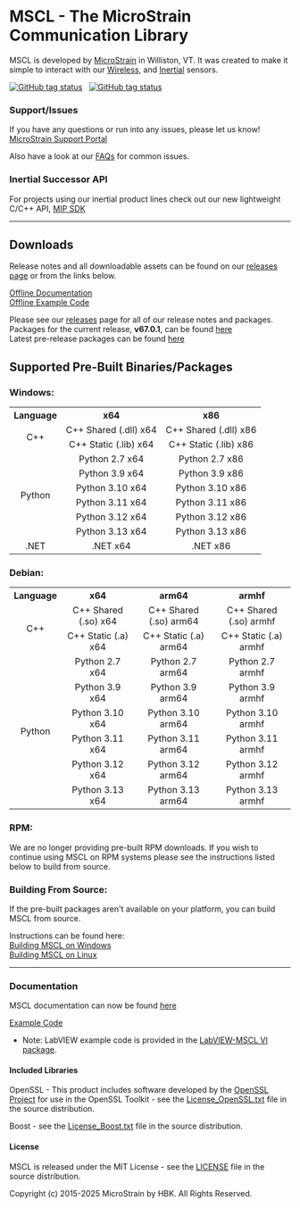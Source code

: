 # MSCL - The MicroStrain Communication Library

MSCL is developed by [MicroStrain](https://microstrain.com) in Williston, VT. It was created to make it simple to interact with our
[Wireless](https://www.microstrain.com/wireless), and [Inertial](https://www.microstrain.com/inertial) sensors.

[![GitHub tag status](https://img.shields.io/github/checks-status/LORD-MicroStrain/MSCL/v67.0.1?label=v67.0.1)](https://github.com/LORD-MicroStrain/MSCL/releases/v67.0.1/) &nbsp;
[![GitHub tag status](https://img.shields.io/github/checks-status/LORD-MicroStrain/MSCL/latest?label=latest)](https://github.com/LORD-MicroStrain/MSCL/releases/latest/)

### Support/Issues

If you have any questions or run into any issues, please let us know! [MicroStrain Support Portal](https://support.microstrain.com)

Also have a look at our [FAQs](FAQs.md) for common issues.

### Inertial Successor API

For projects using our inertial product lines check out our new lightweight C/C++ API, [MIP SDK](https://github.com/LORD-MicroStrain/mip_sdk)

---

## Downloads
Release notes and all downloadable assets can be found on our [releases page](https://github.com/LORD-MicroStrain/MSCL/releases) or from the
links below.

[Offline Documentation](https://github.com/LORD-MicroStrain/MSCL/releases/download/v67.0.1/MSCL_Documentation_v67.0.1.zip)</br>
[Offline Example Code](https://github.com/LORD-MicroStrain/MSCL/releases/download/v67.0.1/MSCL_Examples_v67.0.1.zip)

Please see our [releases](https://github.com/LORD-MicroStrain/MSCL/releases) page for all of our release notes and packages.</br>
Packages for the current release, <b>v67.0.1</b>, can be found [here](https://github.com/LORD-MicroStrain/MSCL/releases/tag/v67.0.1)</br>
Latest pre-release packages can be found [here](https://github.com/LORD-MicroStrain/MSCL/releases/tag/latest)</br>

## Supported Pre-Built Binaries/Packages

### Windows:

<table>
  <colgroup/>
  <colgroup/>
  <colgroup/>
  <tr>
    <th> Language </th>
    <th> x64 </th>
    <th> x86 </th>
  </tr>
  <tr align="center">
    <td rowspan="2"> C++ </td>
    <td> C++ Shared (.dll) x64 </td>
    <td> C++ Shared (.dll) x86 </td>
  </tr>
  <tr align="center">
    <td> C++ Static (.lib) x64 </td>
    <td> C++ Static (.lib) x86 </td>
  </tr>
  <tr align="center">
    <td rowspan="6"> Python </td>
    <td> Python 2.7 x64 </td>
    <td> Python 2.7 x86 </td>
  </tr>
  <tr align="center">
    <td> Python 3.9 x64 </td>
    <td> Python 3.9 x86 </td>
  </tr>
  <tr align="center">
    <td> Python 3.10 x64 </td>
    <td> Python 3.10 x86 </td>
  </tr>
  <tr align="center">
    <td> Python 3.11 x64 </td>
    <td> Python 3.11 x86 </td>
  </tr>
  <tr align="center">
    <td> Python 3.12 x64 </td>
    <td> Python 3.12 x86 </td>
  </tr>
  <tr align="center">
    <td> Python 3.13 x64 </td>
    <td> Python 3.13 x86 </td>
  </tr>
  <tr align="center">
    <td> .NET </td>
    <td> .NET x64 </td>
    <td> .NET x86 </td>
  </tr>
</table>

### Debian:

<table>
  <colgroup/>
  <colgroup/>
  <colgroup/>
  <colgroup/>
  <tr>
    <th> Language </th>
    <th> x64 </th>
    <th> arm64 </th>
    <th> armhf </th>
  </tr>
  <tr align="center">
    <td rowspan="2"> C++ </td>
    <td> C++ Shared (.so) x64 </td>
    <td> C++ Shared (.so) arm64 </td>
    <td> C++ Shared (.so) armhf </td>
  </tr>
  <tr align="center">
    <td> C++ Static (.a) x64 </td>
    <td> C++ Static (.a) arm64 </td>
    <td> C++ Static (.a) armhf </td>
  </tr>
  <tr align="center">
    <td rowspan="6"> Python </td>
    <td> Python 2.7 x64 </td>
    <td> Python 2.7 arm64 </td>
    <td> Python 2.7 armhf </td>
  </tr>
  <tr align="center">
    <td> Python 3.9 x64 </td>
    <td> Python 3.9 arm64 </td>
    <td> Python 3.9 armhf </td>
  </tr>
  <tr align="center">
    <td> Python 3.10 x64 </td>
    <td> Python 3.10 arm64 </td>
    <td> Python 3.10 armhf </td>
  </tr>
  <tr align="center">
    <td> Python 3.11 x64 </td>
    <td> Python 3.11 arm64 </td>
    <td> Python 3.11 armhf </td>
  </tr>
  <tr align="center">
    <td> Python 3.12 x64 </td>
    <td> Python 3.12 arm64 </td>
    <td> Python 3.12 armhf </td>
  </tr>
  <tr align="center">
    <td> Python 3.13 x64 </td>
    <td> Python 3.13 arm64 </td>
    <td> Python 3.13 armhf </td>
  </tr>
</table>

### RPM:

We are no longer providing pre-built RPM downloads. If you wish to continue using MSCL on RPM systems please see the instructions listed below to build
from source.

### Building From Source:

If the pre-built packages aren't available on your platform, you can build MSCL from source.

Instructions can be found here:</br>
[Building MSCL on Windows](BuildScripts/buildReadme_Windows.md)</br>
[Building MSCL on Linux](BuildScripts/buildReadme_Linux.md)

---

### Documentation

MSCL documentation can now be found [here](https://github.com/LORD-MicroStrain/MSCL_documentation)

[Example Code](MSCL_Examples)

* Note: LabVIEW example code is provided in the [LabVIEW-MSCL VI package](https://github.com/LORD-MicroStrain/LabVIEW-MSCL).

#### Included Libraries

OpenSSL - This product includes software developed by the [OpenSSL Project](https://www.openssl.org/) for use in the OpenSSL Toolkit - see the
[License_OpenSSL.txt](License_OpenSSL.txt) file in the source distribution.

Boost - see the [License_Boost.txt](License_Boost.txt) file in the source distribution.

#### License

MSCL is released under the MIT License - see the [LICENSE](LICENSE) file in the source distribution.

Copyright (c) 2015-2025 MicroStrain by HBK. All Rights Reserved.
